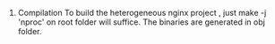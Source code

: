 1) Compilation
    To build the heterogeneous nginx project , just make -j 'nproc' on root folder will suffice.
    The binaries are generated in obj folder.
